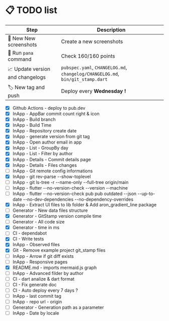# 📋 TODO list

| Step                             | Description                                                                    |
| -------------------------------- | ------------------------------------------------------------------------------ |
| 📸 New New screenshots           | Create a new screenshots                                                       |
| 🔧 Run `pana` command            | Check 160/160 points                                                           |
| 📈 Update version and changelogs | `pubspec.yaml`, `CHANGELOG.md`, `changelog/CHANGELOG.md`, `bin/git_stamp.dart` |
| 🏷️ New tag and push              | Deploy every **Wednesday !**                                                   |

- [x] Github Actions - deploy to pub.dev
- [x] InApp - AppBar commit count right & icon
- [x] InApp - Build branch
- [x] InApp - Build Time
- [x] InApp - Repository create date
- [x] InApp - generate version from git tag
- [x] InApp - Open author email in app
- [x] InApp - List - GroupBy day
- [x] InApp - List - Filter by author
- [x] InApp - Details - Commit details page
- [x] InApp - Details - Files changes
- [ ] InApp - Git remote config informations
- [x] InApp - git rev-parse --show-toplevel
- [ ] InApp - git ls-tree -r --name-only --full-tree origin/main
- [ ] InApp - flutter --no-version-check --version --machine
- [ ] InApp - flutter --no-version-check pub pub outdated --json --up-to-date --no-dev-dependencies --no-dependency-overrides
- [x] InApp - Extract UI files to lib folder & Add aron_gradient_line package
- [ ] Generator - New data files structure
- [x] Generator - GitStamp version compile time
- [ ] Generator - All code size
- [x] Generator - time in ms
- [ ] CI - dependabot
- [x] CI - Write tests
- [x] InApp - Observed files
- [x] Git - Remove example project git_stamp files
- [ ] InApp - Arrow if git diff exists
- [ ] InApp - Responsive pages
- [x] README.md - imports mermaid.js graph
- [ ] InApp - Advanced filder by author
- [ ] CI - dart analize & dart format
- [ ] CI - Fix generate doc
- [ ] CI - Auto deploy every 7 days ?
- [ ] InApp - last commit tag
- [ ] InApp - repo url - origin
- [ ] Generator - Generation path as a parameter
- [ ] InApp - Date by locale
